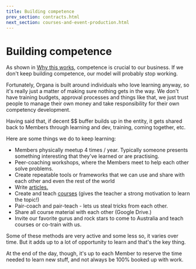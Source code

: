 ```yaml
---
title: Building competence
prev_section: contracts.html
next_section: courses-and-event-production.html
---
```


Building competence
===================

As shown in [Why this works](why-this-works.html), competence is crucial to our business. If we don't keep building competence, our model will probably stop working.

Fortunately, Organa is built around individuals who love learning anyway, so it's really just a matter of making sure nothing gets in the way. We don't have training budgets, approval processes and things like that, we just trust people to manage their own money and take responsibility for their own competency development. 

Having said that, if decent $$ buffer builds up in the entity, it gets shared back to Members through learning and dev, training, coming together, etc. 

Here are some things we do to keep learning:

-   Members physically meetup 4 times / year. Typically someone presents something interesting that they've learned or are practising.
-   Peer-coaching workshops, where the Members meet to help each other solve problems.
-   Create repeatable tools or frameworks that we can use and share with each other and even the rest of the world
-   Write [articles.](https://www.organa.com.au/blog)
-   Create and teach [courses](https://www.organa.com.au/courses) (gives the teacher a strong motivation to learn the topic!)
-   Pair-coach and pair-teach - lets us steal tricks from each other.
-   Share all course material with each other (Google Drive.)
-   Invite our favorite gurus and rock stars to come to Australia and teach courses or co-train with us.

Some of these methods are very active and some less so, it varies over time. But it adds up to a lot of opportunity to learn and that's the key thing. 

At the end of the day, though, it's up to each Member to reserve the time needed to learn new stuff, and not always be 100% booked up with work.
